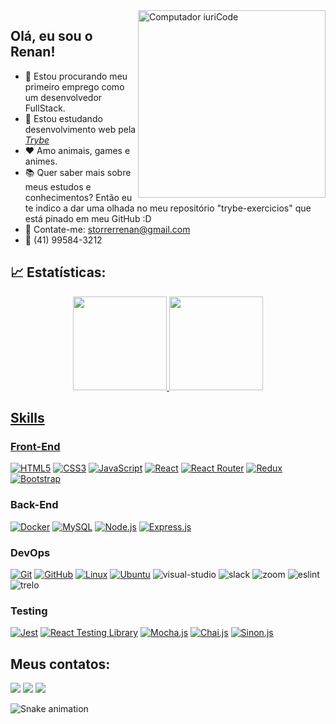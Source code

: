 <img src="https://raw.githubusercontent.com/MicaelliMedeiros/micaellimedeiros/master/image/computer-illustration.png" min-width="3500px" max-width="300px" width="300px" align="right" alt="Computador iuriCode">

## Olá, eu sou o Renan!

- 🔭 Estou procurando meu primeiro emprego como um desenvolvedor FullStack.
- 🌱 Estou estudando desenvolvimento web pela _[Trybe](https://www.betrybe.com)_
- ❤️ Amo animais, games e animes.
- 📚 Quer saber mais sobre meus estudos e conhecimentos? Então eu te indico a dar uma olhada no meu repositório "trybe-exercicios" que está pinado em meu GitHub :D
- 📧 Contate-me: storrerrenan@gmail.com
- 📱 (41) 99584-3212


## 📈 Estatísticas:
<div align="center">
  <a href="https://github.com/Renan-Storrer">
  <img height="150em" src="https://github-readme-stats.vercel.app/api?username=Renan-Storrer&show_icons=true&theme=chartreuse-dark&include_all_commits=true&count_private=true"/>
  <img height="150em" src="https://github-readme-stats.vercel.app/api/top-langs/?username=Renan-Storrer&layout=compact&langs_count=7&theme=chartreuse-dark"/>
</div>
  
  ## Skills
### Front-End

<a href="https://developer.mozilla.org/en-US/docs/Glossary/HTML5" target="_blank" rel="noreferrer"><img src="https://img.shields.io/badge/html5-%23E34F26.svg?style=for-the-badge&logo=html5&logoColor=white" alt="HTML5" /></a>
<a href="https://www.w3.org/TR/CSS/#css" target="_blank" rel="noreferrer"><img src="https://img.shields.io/badge/css3-%231572B6.svg?style=for-the-badge&logo=css3&logoColor=white" alt="CSS3" /></a>
<a href="https://developer.mozilla.org/en-US/docs/Web/JavaScript" target="_blank" rel="noreferrer"><img src="https://img.shields.io/badge/javascript-%23323330.svg?style=for-the-badge&logo=javascript&logoColor=%23F7DF1E" alt="JavaScript" /></a>
<a href="https://reactjs.org/" target="_blank" rel="noreferrer"><img src="https://img.shields.io/badge/react-%2320232a.svg?style=for-the-badge&logo=react&logoColor=%2361DAFB" alt="React" /></a>
<a href="https://reactrouter.com/en/main" target="_blank" rel="noreferrer"><img src="https://img.shields.io/badge/React_Router-CA4245?style=for-the-badge&logo=react-router&logoColor=white" alt="React Router" /></a>
<a href="https://redux.js.org/" target="_blank" rel="noreferrer"><img src="https://img.shields.io/badge/redux-%23593d88.svg?style=for-the-badge&logo=redux&logoColor=white" alt="Redux" /></a>
<a href="https://getbootstrap.com" target="_blank" rel="noreferrer"><img src="https://img.shields.io/badge/bootstrap-%23563D7C.svg?style=for-the-badge&logo=bootstrap&logoColor=white" alt="Bootstrap" /></a>


### Back-End

 <a href="https://www.docker.com" target="_blank" rel="noreferrer"><img src="https://img.shields.io/badge/docker-%230db7ed.svg?style=for-the-badge&logo=docker&logoColor=white" alt="Docker" /></a>
<a href="https://www.mysql.com" target="_blank" rel="noreferrer"><img src="https://img.shields.io/badge/mysql-%2300f.svg?style=for-the-badge&logo=mysql&logoColor=white" alt="MySQL" /></a>
<a href="https://nodejs.org/en/" target="_blank" rel="noreferrer"><img src="https://img.shields.io/badge/node.js-6DA55F?style=for-the-badge&logo=node.js&logoColor=white" alt="Node.js" /></a>
<a href="https://expressjs.com" target="_blank" rel="noreferrer"><img src="https://img.shields.io/badge/express.js-%23404d59.svg?style=for-the-badge&logo=express&logoColor=%2361DAFB" alt="Express.js" /></a>

### DevOps

<a href="https://git-scm.com" target="_blank" rel="noreferrer"><img src="https://img.shields.io/badge/git-%23F05033.svg?style=for-the-badge&logo=git&logoColor=white" alt="Git" /></a>
<a href="https://www.github.com" target="_blank" rel="noreferrer"><img src="https://img.shields.io/badge/github-%23121011.svg?style=for-the-badge&logo=github&logoColor=white" alt="GitHub" /></a>
<a href="https://www.linux.org" target="_blank" rel="noreferrer"><img src="https://img.shields.io/badge/Linux-FCC624?style=for-the-badge&logo=linux&logoColor=black" alt="Linux" /></a>
<a href="https://ubuntu.com" target="_blank" rel="noreferrer"><img src="https://img.shields.io/badge/Ubuntu-E95420?style=for-the-badge&logo=ubuntu&logoColor=white" alt="Ubuntu" /></a>
 <img alt="visual-studio" src="https://img.shields.io/badge/Visual%20Studio%20Code-0078d7.svg?style=for-the-badge&logo=visual-studio-code&logoColor=white"/>
 <img alt="slack" src="https://img.shields.io/badge/Slack-4A154B?style=for-the-badge&logo=slack&logoColor=white"/>
 <img alt="zoom" src="https://img.shields.io/badge/Zoom-2D8CFF?style=for-the-badge&logo=zoom&logoColor=white"/>
 <img alt="eslint" src="https://img.shields.io/badge/ESLint-4B3263?style=for-the-badge&logo=eslint&logoColor=white"/>
 <img alt="trelo" src="https://img.shields.io/badge/Trello-%23026AA7.svg?style=for-the-badge&logo=Trello&logoColor=white"/>

### Testing

<a href="https://jestjs.io" target="_blank" rel="noreferrer"><img src="https://img.shields.io/badge/-jest-%23C21325?style=for-the-badge&logo=jest&logoColor=white" alt="Jest" /></a>
<a href="https://testing-library.com/docs/react-testing-library/intro/" target="_blank" rel="noreferrer"><img src="https://img.shields.io/badge/-TestingLibrary-%23E33332?style=for-the-badge&logo=testing-library&logoColor=white" alt="React Testing Library" /></a>
<a href="https://mochajs.org" target="_blank" rel="noreferrer"><img src="https://img.shields.io/badge/mocha.js-323330?style=for-the-badge&logo=mocha&logoColor=Brown" alt="Mocha.js" /></a>
<a href="https://www.chaijs.com" target="_blank" rel="noreferrer"><img src="https://img.shields.io/badge/chai.js-323330?style=for-the-badge&logo=chai&logoColor=red" alt="Chai.js" /></a>
<a href="https://sinonjs.org" target="_blank" rel="noreferrer"><img src="https://img.shields.io/badge/sinon.js-323330?style=for-the-badge&logo=sinon" alt="Sinon.js" /></a>

## Meus contatos:

<div> 
   <a href = "mailto:storrerrenan@gmail.com"><img src="https://img.shields.io/badge/-Gmail-%23333?style=for-the-badge&logo=gmail&logoColor=white" target="_blank"></a>
  <a href="https://www.linkedin.com/in/renanstorrer" target="_blank"><img src="https://img.shields.io/badge/-LinkedIn-%230077B5?style=for-the-badge&logo=linkedin&logoColor=white" target="_blank"></a> 
    <a href="http://api.whatsapp.com/send?1=pt_BR&phone=5541995843212" target="_blank"><img src="https://img.shields.io/badge/WhatsApp-25D366?style=for-the-badge&logo=whatsapp&logoColor=white" target="_blank"></a>
 
  ![Snake animation](https://github.com/Renan-Storrer/Renan-Storrer/blob/output/github-contribution-grid-snake.svg)
 
</div>
